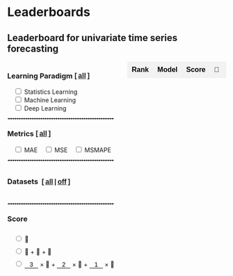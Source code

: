 # Leaderboards

<script src="https://cdnjs.cloudflare.com/ajax/libs/PapaParse/5.3.0/papaparse.min.js"></script>

## Leaderboard for univariate time series forecasting

<script>
var uni_methods=[]
var uni_desc =[]
var freqs= [ "Daily", "Hourly", "Monthly", "Other", "Quarterly", "Weekly", "Yearly" ]
var characters=['Trend','Seasonality','Stationarity','Transition','Shifting']
var metrics=['MAE','MSE','MSMAPE']
var paradigm=['SL','ML','DL']
var all_data={}
var all_csv={}
var all_paradigm={'SL':[],'ML':[],'DL':[]}


function updateParentCheckbox(category) {
    const checkboxes = document.querySelectorAll(`.checkbox-${category}`);
    const allChecked = Array.from(checkboxes).every(checkbox => checkbox.checked);
    document.getElementById(`select-all-${category}`).checked = allChecked;
}

// function handleChildCheckboxChange(event) {
//     const checkbox = event.target;
//     const category = checkbox.className.split('-')[1];
//     updateParentCheckbox(category);
//     draw_tabel_uni();
// }

function displayResults_uni(data_,is_rank) {
    sum=0
    data_.forEach(( data, index)=>{
        rank = data[1]
       sum+= rank['rank1']
    })
    // console.log(sum)
    const tableBody = document.getElementById('univariateTable').getElementsByTagName('tbody')[0];
    tableBody.innerHTML = ''; // Clear existing table body
    // console.log(uni_desc)
    data_.forEach(( data, index) => {
        
        model = data[0]
        rank = data[1]

        if (!is_rank)
        {
            index=''
        }
        const row = document.createElement('tr');
        // console.log(model)
    
        row.innerHTML = `
            <td>${index+1}</td>
            <td>${model}</td>
            <td>${rank['score']}</td>
            <td>${rank['rank1']}</td>
            <td>${rank['rank2']}</td>
            <td>${rank['rank3']}</td>
            <td>
                <a href="${uni_desc[model]['paper_url']}"  target="_blank">paper</a>
            </td>`
            
        if (uni_desc[model]['publication']!=null)
        {
            row.innerHTML = row.innerHTML+`<td>
             ${uni_desc[model]['publication']} [<a href="${uni_desc[model]['bib']}" target="_blank">bib</a>]
            </td>
            `
        }else
        {
            row.innerHTML = row.innerHTML+`<td class='empty-cell'>——
            </td>`
        }
        if (uni_desc[model]['year']!=null)
        {
            row.innerHTML = row.innerHTML+`
            <td>
                ${uni_desc[model]['year']}
            </td>`
        }else
        {
            row.innerHTML = row.innerHTML+`
            <td class='empty-cell'>——
            </td>`
        }
    
        tableBody.appendChild(row);
    });
}

function pharse_desc(results)
{
    
    const data  = results.data.map(row => {
                        // 丢掉前两列
                        const { [Object.keys(row)[0]]: _, ...rest } = row;
                        return rest;
                    });
    
    const firstFourRows = data.slice(0, 5);
       
    uni_methods = Object.keys(firstFourRows[0]);
     
    uni_methods.forEach(key => {
                       all_paradigm[firstFourRows[4][key]].push(key)
                       uni_desc[key]= {
                            // 'contact_text':firstFourRows[0][key],
                            // 'contact_url':firstFourRows[1][key],
                            'paper_url':firstFourRows[0][key],
                            // 'code_url':firstFourRows[3][key],
                            'publication':firstFourRows[1][key],
                            'bib':firstFourRows[2][key],
                            'year':firstFourRows[3][key],
                        }
                    });

}

function haveIntersection(list1, list2) {
    const set1 = new Set(list1);
    for (let item of list2) {
        if (set1.has(item)) {
            return true;
        }
    }
    return false;
}

function toggleSelectAll_uni(selectAllCheckbox)
{
    const container = document.getElementById('check');
    const checkboxes = container.querySelectorAll('input[type="checkbox"]');
    checkboxes.forEach(checkbox => {
        checkbox.checked = selectAllCheckbox;
    });
    draw_tabel_uni(); // 调用submitSelection来处理选中的数据
}

function draw_tabel_uni(){
    var select_freqs = [];
    var select_characters = [];
    var select_metric = [];
    var select_paradigm = []
    var select_score = []
    const checkboxes = document.querySelectorAll('#main-container-uni input[type="checkbox"]');
    checkboxes.forEach(checkbox => {
        
        if (checkbox.checked) {
    
            if(checkbox.value.split('/')[0]=="Frequency")
            {
                if (typeof checkbox.value.split('/')[1] != 'undefined')
                {
                    select_freqs.push(checkbox.value.split('/')[1])
                }
            }
            else if(checkbox.value.split('/')[0]=="Characteristics")
            {
                if (typeof checkbox.value.split('/')[1] != 'undefined')
                {
                    select_characters.push(checkbox.value.split('/')[1])
                }
            }
            else if(checkbox.value.split('/')[0]=="Metrics")
            {
                if (typeof checkbox.value.split('/')[1] != 'undefined')
                {
                     select_metric.push(checkbox.value.split('/')[1].toLowerCase() )
                    //  console.log(select_metric)
                }
               
            }
            else if(checkbox.value.split('/')[0]=="Learning_Paradigm")
            {
                if (typeof checkbox.value.split('/')[1] != 'undefined')
                {
                     select_paradigm.push(checkbox.value.split('/')[1].toLowerCase() )
                    //  console.log(select_metric)
                }
               
            }
            
        }
    select_score = []
    const checkboxes1 = document.querySelectorAll('#main-container-uni input[type="radio"]');
    checkboxes1.forEach(checkbox => { if(checkbox.value.split('/')[0]=="Score")
        {
            if (typeof checkbox.value.split('/')[1] != 'undefined' && checkbox.checked)
            {
                    select_score.push(checkbox.value.split('/')[1].toLowerCase() )
            }
        }})
    });
    // console.log(select_freqs)
    // console.log(select_characters)
    // const checkboxes = document.querySelectorAll('#main-container-uni input[type="checkbox"]');
    let tabel_data={}
    
    uni_methods.forEach(uni_method=>
    {
        tabel_data[uni_method] = {'rank1':0,'rank2':0,'rank3':0}
    })
    // console.log(tabel_data)
    let nums=0
    // select_characters.delete('undefined')
    select_characters = select_characters.filter(item => typeof item !== 'undefined');
    // console.log(select_freqs.length,select_characters)
    if(select_freqs.length!=0 && select_characters.length==0)
    {
        select_characters = characters
    }else if(select_freqs.length==0 && select_characters.length!=0)
    {
        select_freqs = freqs
    }
    select_data=[]
    
    // console.log(Object.keys(all_data['mae'][0]))
    select_metric.forEach(metirc=>{
        select_data = [...select_data, ...all_data[metirc]]
    })
    select_method=[]
    
    select_paradigm.forEach(paradigm=>{
        select_method=[...select_method, ...all_paradigm[paradigm.toUpperCase()]]
    })
    // console.log(select_data)
    
    // console.log('select_data',select_data.length)
    select_data.forEach(data=>{


     
        if (select_freqs.includes(data['freq']) && haveIntersection(data['Characteristics'],select_characters))
        {
            nums++;
                // 过滤掉值不是 float 类型的键值对
            const filteredData = Object.entries(data).filter(([key, value]) => typeof value === 'number' && !isNaN(value) && select_method.includes(key));
            // console.log(filteredData)
            if (filteredData.length>0)
            {
            // 按值排序
            const sortedData = filteredData.sort((a, b) => a[1] - b[1]);
    
            // 找到值最小的前三个键
            const topThreeKeys = sortedData.slice(0, 3).map(([key, value]) => key);
    
            for (let i = 0; i < 3; i++) {
            if (topThreeKeys[i]) {
                tabel_data[topThreeKeys[i]]['rank' + (i + 1).toString()]++;
            }
            }           
    
            // tabel_data[topThreeKeys[1]]['rank2']++
            
            // tabel_data[topThreeKeys[2]]['rank3']++
            }
            
        }
        else
        {
            // console.log(data['freq'])
            // console.log(data['Characteristics'])
        }
    })
    
    var socre31 =  document.getElementById('score/3/1');
    var socre32 =  document.getElementById('score/3/2');
    var socre33 =  document.getElementById('score/3/3');
    var v1=0,v2=0,v3=0
    if (socre31.value)
    {
        v1 =  parseFloat(socre31.value)
    }
    if (socre32.value)
    {
        v2 = parseFloat(socre32.value)
    }
    if (socre33.value)
    {
        v3 =  parseFloat(socre33.value)
    }
    
    Object.keys(tabel_data).forEach(key => {
        if (select_score[0] == '1' )
            {
                 tabel_data[key]['score'] = tabel_data[key]['rank1'];
            }
            else if (select_score[0] == '2' )
            {
                tabel_data[key]['score'] = tabel_data[key]['rank1'] + tabel_data[key]['rank2'] + tabel_data[key]['rank3'];
            }
            else if (select_score[0] == '3' )
            {
                tabel_data[key]['score'] = parseFloat(( v1* tabel_data[key]['rank1'] + v2 * tabel_data[key]['rank2'] + v3 * tabel_data[key]['rank3']).toFixed(2))
            }
       
        if (tabel_data[key]['score'] === 0) {
            // delete tabel_data[key];
        }
        });
    const entries = Object.entries(tabel_data);
    entries.sort((a, b) => {
        // 优先比较 score，降序排列
        if (b[1].score !== a[1].score) {
            return b[1].score - a[1].score;
        }

        // 如果 score 相同，比较 rank1，降序排列
        if (b[1].rank1 !== a[1].rank1) {
            return b[1].rank1 - a[1].rank1;
        }

        // 如果 rank1 也相同，比较 rank2，降序排列
        if (b[1].rank2 !== a[1].rank2) {
            return b[1].rank2 - a[1].rank2;
        }

        // 如果 rank2 也相同，比较 rank3，降序排列
        return b[1].rank3 - a[1].rank3;
        });
    // 将排序后的数组转换回对象
    // console.log('nums',nums)
    displayResults_uni(entries,nums>0)

}

function toggleCategory_uni(category,isChecked){
    // console.log('select-all-'+category)
    const checkbox = document.getElementById('select-all-'+category)
    checkbox.checked = isChecked;
    const checkboxes = document.querySelectorAll(`.checkbox-${category}`);
    checkboxes.forEach(checkbox => {
        checkbox.checked = isChecked;
    });
    updateAllCheckbox()
    
    draw_tabel_uni();
}

function populateCheckboxes_uni() {
    const container = document.getElementById('dataset-container-uni');
    const container_up = document.getElementById('dataset-container-uni-up');

    const groupedDatasets = {
        //'Learning_Paradigm': paradigm,
        // 'Metrics': metrics,
        'Frequency': ["Hourly", "Daily", "Weekly", "Monthly", "Quarterly", "Yearly", "Other"],
        'Characteristics': ["Trend", "Transition", "Shifting", "Seasonality", "Stationarity", "Irregular"]
    };
    
    const sortedCategories = Object.keys(groupedDatasets).sort((a, b) => groupedDatasets[b].length - groupedDatasets[a].length);
    
    sortedCategories.forEach(category => {
        const categoryDiv = document.createElement('div');
        categoryDiv.className = 'category';
        const categoryLabel = document.createElement('h3');
        const categoryCheckbox = document.createElement('input');
        categoryCheckbox.type = 'checkbox';
        categoryCheckbox.id = `select-all-${category}`;
        categoryCheckbox.addEventListener('change', () => toggleCategory_uni(category, categoryCheckbox.checked));
    
        categoryLabel.appendChild(categoryCheckbox);
        categoryLabel.appendChild(document.createTextNode(` ${category.replace('_', ' ')}`));
        categoryDiv.appendChild(categoryLabel);
        const containerDiv = document.createElement('div')
        groupedDatasets[category].forEach(name => {
            name = name.replace('_', '-');
            const div = document.createElement('div');
            div.className = 'checkbox-item';
    
            const checkbox = document.createElement('input');
            checkbox.type = 'checkbox';
            checkbox.id = `${category}/${name}`;
            checkbox.value = `${category}/${name}`;
            checkbox.className = `checkbox-${category}`;
            checkbox.addEventListener('change', handleChildCheckboxChange);  // 修改这里
    
            const label = document.createElement('label');
            label.htmlFor = `${category}/${name}`;
            label.textContent = name;
    
            div.appendChild(checkbox);
            div.appendChild(label);
            containerDiv.appendChild(div);
        });
        if (category == 'Metrics' || category == 'Learning_Paradigm') {
            // const di = document.createElement('hr');
            // containerDiv.className = 'checkbox-wrapper1';
            // di.className = 'divider ';
            // categoryDiv.appendChild(containerDiv);
            // container_up.appendChild(categoryDiv);
            // container_up.appendChild(di);
        } else {
            categoryDiv.appendChild(containerDiv);
            container.appendChild(categoryDiv);
        }
    });
    
    const selectAllCheckbox = document.getElementById('select-all-u');
    if (selectAllCheckbox) {
        selectAllCheckbox.checked = true;
        toggleSelectAll_uni(selectAllCheckbox.checked);
    }
    toggleCategory_uni('Metrics', true);
    toggleCategory_uni('Learning_Paradigm', true);
}
function updateAllCheckbox() {
    const container = document.getElementById('check');
    const checkboxes = container.querySelectorAll('input[type="checkbox"]');
    const allChecked = Array.from(checkboxes).every(checkbox => checkbox.checked);
    document.getElementById('select-all-u').checked = allChecked;
}
function handleChildCheckboxChange(event) {
    const checkbox = event.target;
    const category = checkbox.className.split('-')[1];
    if (category != 'Score')
    {
        updateParentCheckbox(category);
        updateAllCheckbox();
    }
    else
    {
        checkbox.checked = true
        var id = checkbox.value
        for (let i1 = 1; i1 < 4; i1++) {
            const scoreBox = document.getElementById(`Score/${i1}`);
            if (scoreBox.value!=id) {
                scoreBox.checked = false;
            }
        }
    }
    draw_tabel_uni();
}

function phrase_data1(results,name)
{
    const data  = results.data.map(row => {
                    // 丢掉前两列
                    const { [Object.keys(row)[0]]: _, ...rest } = row;
                    return rest;
                });
    const desc_methods = Object.keys(uni_desc);
    // Object.keys(data[0]).forEach(key=>{
    //     if (key!= 'freq' && key!= '')
    //     {
    //         if (!desc_methods.includes(key))
    //         {
    //             characters.push(key)
    //         }
    //         else
    //         {
    //             uni_methods.push(key)
    //         }
            
    //     }
    // })
    
    // let freqs_=new Set();
    all_data[name]=[]
    data.forEach( row=>{
    
        // console.log(row)
        if (typeof  row['freq']!='undefined')
        {
            // freqs_.add(row['freq'])
            tmp={freq:row['freq']}
            uni_methods.forEach(method=>{tmp[method]=row[method]})
            tmp['Characteristics']=[]
            is_Irregular = true
            characters.forEach(character=>{
                // console.log(row[character])
                if(row[character]=='True')
                {
                    tmp['Characteristics'].push(character)
                    is_Irregular = false
                }
            })
    
            if(is_Irregular)
            {
                tmp['Characteristics'].push('Irregular')
            }
    
            all_data[name].push(tmp)
        }    
    } )
}


const urls = [
     'result/mae.csv',
     'result/mse.csv',
     'result/msmape.csv'
];

// const urls = [
//      'result/mae.csv',
//      'result/mape.csv',
//      'result/mase.csv',
//      'result/mse.csv',
//      'result/msmape.csv',
//      'result/rmse.csv',
//      'result/smape.csv',
//      'result/wape.csv',
// ];
// Promise.all(urls.map(url =>{
//     fetch(url)
//     .then(response => response.text())
//     .then(text => Papa.parse(text, {
//         header: true,
//         dynamicTyping: true,
//         complete:function(results){
//             all_csv[url.split('/')[1].split('.')[0]] = results
//             console.log(all_csv)

//         } 
//     }));
// }))



fetch('univariate_desc.csv')
.then(response => response.text())
.then(text => Papa.parse(text, {
    header: true,
    dynamicTyping: true,
    complete:function(results){
        // init()
        uni_desc=[]
        pharse_desc(results)
        document.getElementById(`Score/1`).checked = true
        document.getElementById(`Score/2`).checked = false
        document.getElementById(`Score/3`).checked = false
        // console.log(uni_desc)
        fench_data()
        
    } 
}));
const urls11 = [
     '../univariate_time_series/result/mase.csv',
     '../univariate_time_series/result/msmape.csv'
];

fetch('../univariate_time_series/univariate_desc.csv')
.then(response => response.text())
.then(text => Papa.parse(text, {
    header: true,
    dynamicTyping: true,
    complete:function(results){
        pharse_desc11(results)
        fench_data11()
    } 
}));

function validateInput(input) {
    let value = input.value;    

    // 保存光标位置
    const cursorPos = input.selectionStart;
    
    // 处理整数和小数部分
    let [integerPart, decimalPart] = value.split('.');
    
    // console.log(integerPart,decimalPart)
    // 处理整数部分：去除前导零并限制最大两位数
    
    // 去除前导零
    if (integerPart.length > 1) {
        integerPart = integerPart.replace(/^0+/, ''); 
    }
    
    // 处理小数部分：限制最多两位
    if (decimalPart) {
        decimalPart = decimalPart.slice(0, 2);
    }
    
    // 合并整数部分和小数部分
    let newValue = integerPart;
    if (decimalPart) {
        newValue += '.' + decimalPart;
    }
    
    // 如果小数点后有数字，但是小数点前的数字部分为空，应至少显示 `0`
    if (newValue === '' || newValue === '.') {
        newValue = '0';
    }
    
    // 验证并更新输入值
    if (newValue !== value) {
        input.value = newValue;
    }
    
    // 更新最后一个有效值
    lastValidValue = input.value;
    
    // 恢复光标的位置
    // input.setSelectionRange(cursorPos, cursorPos);
    draw_tabel_uni()
}
function removeZeroWidthSpaces(str) {
    return str.replace(/[\u200B]/g, '');
}

function fench_data()
{
    Promise.all(urls.map(url => fetch(url).then(response => {
    if (!response.ok) {
        throw new Error(`HTTP error! status: ${response.status}`);
    }
    return response.text().then(text => ({ text, url }));
})))
.then(results => {
    results.forEach((result, index) => {
        const name = result.url.split('/').pop().split('.')[0];
        const df = removeZeroWidthSpaces(result.text);
        Papa.parse(df, {
            header: true,
            dynamicTyping: true,
            complete: function(parseResults) {
                phrase_data1(parseResults,name)
                // console.log(all_data)
                if(index+1 == results.length)
                {
                    populateCheckboxes_uni()
                    // draw_tabel_uni()
                }
            }
        });
    });
})

.catch(error => {
    console.error('Error fetching one of the files:', error);
});

}


var uni_desc_year ={}
var mase = null
var msmape = null
var rank = null
var rank_mase = null
var mase_f = null
var msmape_f = null
var rank_f = null
var rank_mase_f = null

function format(num)
{
    if (num > 1000){
        return num.toExponential(1);
    }else
    {
        return num.toFixed(3)
    }

}
function displayResults_uni11() {

    // 将对象转换为数组
    uni_desc_year['Dataset-Quantity-metrics'] = 99999
    const entries = Object.entries(uni_desc_year);
    
    // 对数组进行排序（从大到小）
    entries.sort((a, b) => b[1] - a[1]);
    // console.log(entries)
    table = 'table-container-uni1'
    const tableHeadr = document.getElementById(table).getElementsByTagName('thead')[0];
    const tableBody = document.getElementById(table).getElementsByTagName('tbody')[0];

    const rowHeadr = document.createElement('tr');
    models=[]
    entries.forEach((res) =>{
        key = res[0]

        if (key!='Dataset-Quantity-metrics')
        {
            models.push(key)
            const th = document.createElement('th');
            if (key == 'Linear Regression')
            {
                th.innerHTML='LR'
            }else if (key==='Non-stationary Transformers')
            {
                th.innerHTML='Stationary'
            }else if (key==='Random Forest')
            {
                th.innerHTML='RF'
            }else if (key==='Kalman Filter')
            {
                th.innerHTML='KF'
            }else if (key==='Naive Drift')
            {
                th.innerHTML='ND'
            }else if (key==='Naive Mean')
            {
                th.innerHTML='NM'
            }else if (key==='Naive Moving Average')
            {
                th.innerHTML='NMA'
            }else if (key==='Naive Seasonal')
            {
                th.innerHTML='NS'
            }else
            {
                th.innerHTML = key
            }
            
            th.colSpan  = 1
            rowHeadr.appendChild(th)
        }else
        {
          const th = document.createElement('th');
            th.innerHTML = 'Datasets'
            th.colSpan  = 2
            th.style='left:0px;'
            th.className='sticky-col'
            rowHeadr.appendChild(th)
            const th2 = document.createElement('th');
            th2.innerHTML = 'Metric'
            th2.style='left:86.71px;'
            th2.className='sticky-col metric-col'
            th2.colSpan  = 1
            rowHeadr.appendChild(th2)
        }
        })
    rowHeadr.className='sticky-th'
    tableHeadr.appendChild(rowHeadr)
    count=0.5

    //遍历所有的方法
    Object.keys(mase).forEach(keys=>
    {
        // console.log(mase[keys])
        count = count+0.5
        const row_mase = document.createElement('tr');
        if (keys.includes('yes'))
        {
            td1 = document.createElement('td')
            td1.innerHTML='<p>'+keys.split('_')[0]+'</p>'
            // console.log(count)
            if (count%2==0)
            {
            td1.style=' writing-mode: vertical-rl;transform: rotate(180deg) ;background-color: #f2f2f2;width:20px;max-width: 25px;min-width: 25px;'
            }else
            {
            td1.style=' writing-mode: vertical-rl; transform: rotate(180deg);background-color: #ffffff;width:20px;max-width: 25px;min-width: 25px;'
            }
            td1.rowSpan  = 8
            td1.className='sticky-col'
            row_mase.appendChild(td1)
        }
        
        td1 = document.createElement('td')
        if (keys.split('_')[1]=='yes')
        {
            td1.innerHTML='√'
            td1.style="left:41px;background-color: #f2f2f2;padding:0;border:0px solid darkgray;max-width: 20px;min-width: 20px;"
        }else
        {
            td1.innerHTML='×'
            td1.style="left:41px;background-color: #fff;padding:0;border:0px solid darkgray;max-width: 20px;min-width: 20px;"
        }
        td1.rowSpan  = 4
        td1.className='sticky-col'
        

        row_mase.appendChild(td1)
        const row_rank_mase = document.createElement('tr');
        const row_msmape = document.createElement('tr');
        const row_rank = document.createElement('tr');
       
        const td_mase = document.createElement('td');
        td_mase.innerHTML = 'mase'
        td_mase.className='sticky-col metric-col'
        
        const td_msmape = document.createElement('td');
        td_msmape.innerHTML = 'msmape'
        td_msmape.className='sticky-col metric-col'
       
        const td_rank_mase = document.createElement('td');
        td_rank_mase.innerHTML = 'mase_rank'
        td_rank_mase.className='sticky-col metric-col'

        const td_rank = document.createElement('td');
        td_rank.innerHTML = 'msmape_rank'
        td_rank.className='sticky-col metric-col'

            td_mase.style='left:86.7px;background-color: #fff;'
            td_msmape.style='left:86.7px;background-color: #f2f2f2;'
            td_rank_mase.style='left:86.7px;background-color: #fff;'
            td_rank.style='left:86.7px;background-color:  #f2f2f2;'

         if (keys.includes('no'))
        {
            if (!keys.includes('Shifting'))
            {
                row_rank.style='border-bottom-width: 2px;  border-bottom-style: solid;  border-bottom-color: darkgray;'
            }else
            {
                row_rank.style='border-bottom-width: 2px;  border-bottom-style: solid;  border-bottom-color: darkgray;'
            }
            row_mase.style='border-top: 1px solid darkgray;'
        }

        if(keys.includes('yes')&&keys.includes('Seasonality'))
        {
            row_mase.style='border-top: 2px solid darkgray;'
        }
        row_mase.appendChild(td_mase)
        row_msmape.appendChild(td_msmape)
        row_rank_mase.appendChild(td_rank_mase)
        row_rank.appendChild(td_rank)

        mase_ = findBottomThreeKeys(mase[keys])
        msmape_ = findBottomThreeKeys(msmape[keys])
     
        rank_ = findTopThreeKeys(rank[keys])
        rank_mase_ = findTopThreeKeys(rank_mase[keys])
        // console.log(rank_)
        models.forEach(method=>
        {
            // console.log(method)
            const td_mase = document.createElement('td');
            
            if(method==mase_['minKey'])
            {
                td_mase.innerHTML = '<b>'+format(mase[keys][method])+'</b>'
            }else if(method==mase_['thirdMinKey'])
            {
                td_mase.innerHTML = '<u>'+format(mase[keys][method])+'</u>'
            }else if(method==mase_['secondMinKey'])
            {
                td_mase.innerHTML = '<p class="double-underline">'+format(mase[keys][method])+'</p>'
            }
            else
            {
                if (typeof mase[keys][method] == 'undefined')
                {
                    td_mase.innerHTML = 'NaN'
                }else
                {
                    td_mase.innerHTML = format(mase[keys][method])
                }
            }
            const td_msmape = document.createElement('td');
            if(method==msmape_['minKey'])
            {
                td_msmape.innerHTML = '<b>'+format(msmape[keys][method])+'</b>'
            }else if(method==msmape_['thirdMinKey'])
            {
                td_msmape.innerHTML = '<u>'+format(msmape[keys][method])+'</u>'
            }else if(method==msmape_['secondMinKey'])
            {
                td_msmape.innerHTML = '<p class="double-underline">'+format(msmape[keys][method])+'</p>'
            }
            else
            {
                if (typeof msmape[keys][method] == 'undefined')
                {
                    td_msmape.innerHTML = 'NaN'
                }else
                {
                    td_msmape.innerHTML = format(msmape[keys][method])
                }
                
            }

            const td_rank = document.createElement('td');
            const td_rank_mase = document.createElement('td');
            if(method==rank_['maxKey'])
            {
                td_rank.innerHTML = '<b>'+rank[keys][method]+'</b>'
            }else if(method==rank_['thirdMaxKey'])
            {
                td_rank.innerHTML = '<u>'+rank[keys][method]+'</u>'
            }else if(method==rank_['secondMaxKey'])
            {
                td_rank.innerHTML = '<p class="double-underline">'+rank[keys][method]+'</p>'
            }
            else
            {
               
                if (typeof rank[keys][method] == 'undefined')
                {
                    td_rank.innerHTML = 'NaN'
                }else
                {
                    td_rank.innerHTML = rank[keys][method]
                }
                
            }

            if(method==rank_mase_['maxKey'])
            {
                td_rank_mase.innerHTML = '<b>'+rank_mase[keys][method]+'</b>'
            }else if(method==rank_mase_['thirdMaxKey'])
            {
                td_rank_mase.innerHTML = '<u>'+rank_mase[keys][method]+'</u>'
            }else if(method==rank_mase_['secondMaxKey'])
            {
                td_rank_mase.innerHTML = '<p class="double-underline">'+rank_mase[keys][method]+'</p>'
            }
            else
            {
                if (typeof rank_mase[keys][method] == 'undefined')
                {
                    td_rank_mase.innerHTML = 'NaN'
                }else
                {
                    td_rank_mase.innerHTML = rank_mase[keys][method]
                }
                
            }
            row_mase.appendChild(td_mase)
            row_msmape.appendChild(td_msmape)
            row_rank.appendChild(td_rank)
            row_rank_mase.appendChild(td_rank_mase)
        })
        tableBody.appendChild(row_mase)
        tableBody.appendChild(row_msmape)
        tableBody.appendChild(row_rank_mase)
        tableBody.appendChild(row_rank)

    })
}
function displayResults_uni12() {

    // 将对象转换为数组
    uni_desc_year['Dataset-Quantity-metrics'] = 99999
    const entries = Object.entries(uni_desc_year);
    
    // 对数组进行排序（从大到小）
    entries.sort((a, b) => b[1] - a[1]);
    // console.log(entries)
    table = 'table-container-uni2'
    const tableHeadr = document.getElementById(table).getElementsByTagName('thead')[0];
    const tableBody = document.getElementById(table).getElementsByTagName('tbody')[0];

    const rowHeadr = document.createElement('tr');
    models=[]
    entries.forEach((res) =>{
        key = res[0]

        if (key!='Dataset-Quantity-metrics')
        {
            models.push(key)
            const th = document.createElement('th');
            if (key == 'Linear Regression')
            {
                th.innerHTML='LR'
            }else if (key==='Non-stationary Transformers')
            {
                th.innerHTML='Stationary'
            }else if (key==='Random Forest')
            {
                th.innerHTML='RF'
            }else if (key==='Kalman Filter')
            {
                th.innerHTML='KF'
            }else if (key==='Naive Drift')
            {
                th.innerHTML='ND'
            }else if (key==='Naive Mean')
            {
                th.innerHTML='NM'
            }else if (key==='Naive Moving Average')
            {
                th.innerHTML='NMA'
            }else if (key==='Naive Seasonal')
            {
                th.innerHTML='NS'
            }else
            {
                th.innerHTML = key
            }
            
            th.colSpan  = 1
            rowHeadr.appendChild(th)
        }else
        {
          const th = document.createElement('th');
            th.innerHTML = 'Datasets'
            th.colSpan  = 1
            th.style='left:0px;'
            th.className='sticky-col'
            rowHeadr.appendChild(th)
            const th2 = document.createElement('th');
            th2.innerHTML = 'Metric'
            th2.style='left:86.71px;'
            th2.className='sticky-col metric-col'
            th2.colSpan  = 1
            rowHeadr.appendChild(th2)
        }
        })
    rowHeadr.className='sticky-th'
    tableHeadr.appendChild(rowHeadr)
    count=0

    //遍历所有的方法
    Object.keys(mase_f).forEach(keys=>
    {

        count = count+1
        const row_mase_f = document.createElement('tr');
        td1 = document.createElement('td')
        td1.innerHTML="<div style='width:100%;height:100%;display:flex;align-items: center;justify-content: center;'>"+keys.split('_')[0]+"</div>"
        if (count%2==0)
        {
            td1.style=' writing-mode: vertical-rl;transform: rotate(180deg) ;background-color: #f2f2f2;width:20px;max-width: 25px;min-width: 25px;'
        }else
        {
            td1.style=' writing-mode: vertical-rl; transform: rotate(180deg);background-color: #ffffff;width:20px;max-width: 25px;min-width: 25px;'
        }
        td1.rowSpan  = 4
        td1.className='sticky-col'
        row_mase_f.appendChild(td1)
        
        
        const row_rank_mase_f = document.createElement('tr');
        const row_msmape_f = document.createElement('tr');
        const row_rank = document.createElement('tr');

        row_rank.style='border-bottom-width: 2px;  border-bottom-style: solid;  border-bottom-color: darkgray;'
        row_mase_f.style='border-top-width: 2px;  border-top-style: solid;  border-top-color: darkgray;'

        const td_mase_f = document.createElement('td');
        td_mase_f.innerHTML = 'mase'
        td_mase_f.className='sticky-col metric-col'
        
        const td_msmape_f = document.createElement('td');
        td_msmape_f.innerHTML = 'msmape'
        td_msmape_f.className='sticky-col metric-col'
       
        const td_rank_mase_f = document.createElement('td');
        td_rank_mase_f.innerHTML = 'mase_rank'
        td_rank_mase_f.className='sticky-col metric-col'

        const td_rank = document.createElement('td');
        td_rank.innerHTML = 'msmape_rank'
        td_rank.className='sticky-col metric-col'

        if (count%1==1)
        {
            td_mase_f.style='left:86.71px;background-color: #fff;'
            td_rank_mase_f.style='left:86.71px;background-color: #f2f2f2;'
            td_msmape_f.style='left:86.71px;background-color: #fff;'
            td_rank.style='left:86.71px;background-color:  #f2f2f2;'
        }
        else
        {
            td_mase_f.style='left:86.71px;background-color: #fff;'
           
            td_msmape_f.style='left:86.71px;background-color: #f2f2f2;'
             td_rank_mase_f.style='left:86.71px;background-color: #fff;;'
            td_rank.style='left:86.71px;background-color:  #f2f2f2;'
        }
        row_mase_f.appendChild(td_mase_f)
        row_msmape_f.appendChild(td_msmape_f)
        row_rank_mase_f.appendChild(td_rank_mase_f)
        row_rank.appendChild(td_rank)

        mase_f_ = findBottomThreeKeys(mase_f[keys])
        msmape_f_ = findBottomThreeKeys(msmape_f[keys])
        rank_ = findTopThreeKeys(rank_f[keys])
        rank_mase_f_ = findTopThreeKeys(rank_mase_f[keys])
        // console.log(rank_)
        models.forEach(method=>
        {
            // console.log(method)
            const td_mase_f = document.createElement('td');
            
            if(method==mase_f_['minKey'])
            {
                td_mase_f.innerHTML = '<b>'+format(mase_f[keys][method])+'</b>'
            }else if(method==mase_f_['thirdMinKey'])
            {
                td_mase_f.innerHTML = '<u>'+format(mase_f[keys][method])+'</u>'
            }else if(method==mase_f_['secondMinKey'])
            {
                td_mase_f.innerHTML = '<p class="double-underline">'+format(mase_f[keys][method])+'</p>'
            }
            else
            {
                if (typeof mase_f[keys][method] == 'undefined')
                {
                    td_mase_f.innerHTML = 'NaN'
                }else
                {
                    td_mase_f.innerHTML = format(mase_f[keys][method])
                }
            }
            const td_msmape_f = document.createElement('td');
            if(method==msmape_f_['minKey'])
            {
                td_msmape_f.innerHTML = '<b>'+format(msmape_f[keys][method])+'</b>'
            }else if(method==msmape_f_['thirdMinKey'])
            {
                td_msmape_f.innerHTML = '<u>'+format(msmape_f[keys][method])+'</u>'
            }else if(method==msmape_f_['secondMinKey'])
            {
                td_msmape_f.innerHTML = '<p class="double-underline">'+format(msmape_f[keys][method])+'</p>'
            }
            else
            {
                if (typeof msmape_f[keys][method] == 'undefined')
                {
                    td_msmape_f.innerHTML = 'NaN'
                }else
                {
                    td_msmape_f.innerHTML = format(msmape_f[keys][method])
                }
                
            }

            const td_rank = document.createElement('td');
            const td_rank_mase_f = document.createElement('td');
            if(method==rank_['maxKey'])
            {
                td_rank.innerHTML = '<b>'+rank_f[keys][method]+'</b>'
            }else if(method==rank_['thirdMaxKey'])
            {
                td_rank.innerHTML = '<u>'+rank_f[keys][method]+'</u>'
            }else if(method==rank_['secondMaxKey'])
            {
                td_rank.innerHTML = '<p class="double-underline">'+rank_f[keys][method]+'</p>'
            }
            else
            {
                
                if (typeof rank_f[keys][method] == 'undefined')
                {
                    td_rank.innerHTML = 'NaN'
                }else
                {
                    td_rank.innerHTML = rank_f[keys][method]
                }
                
            }

            if(method==rank_mase_f_['maxKey'])
            {
                td_rank_mase_f.innerHTML = '<b>'+rank_mase_f[keys][method]+'</b>'
            }else if(method==rank_mase_f_['thirdMaxKey'])
            {
                td_rank_mase_f.innerHTML = '<u>'+rank_mase_f[keys][method]+'</u>'
            }else if(method==rank_mase_f_['secondMaxKey'])
            {
                td_rank_mase_f.innerHTML = '<p class="double-underline">'+rank_mase_f[keys][method]+'</p>'
            }
            else
            {
                if (typeof rank_mase_f[keys][method] == 'undefined')
                {
                    td_rank_mase_f.innerHTML = 'NaN'
                }else
                {
                    td_rank_mase_f.innerHTML = rank_mase_f[keys][method]
                }
                
            }
            row_mase_f.appendChild(td_mase_f)
            row_msmape_f.appendChild(td_msmape_f)
            row_rank.appendChild(td_rank)
            row_rank_mase_f.appendChild(td_rank_mase_f)
        })
        tableBody.appendChild(row_mase_f)
        tableBody.appendChild(row_msmape_f)
        tableBody.appendChild(row_rank_mase_f)
        tableBody.appendChild(row_rank)

    })
}
function findBottomThreeKeys(obj) {
    let minKey = null;
    let secondMinKey = null;
    let thirdMinKey = null;
    let minValue = Infinity;
    let secondMinValue = Infinity;
    let thirdMinValue = Infinity;

    for (const [key, value] of Object.entries(obj)) {
        if (typeof value === 'number') {
            if (value < minValue) {
                // 更新第三小值和键
                thirdMinValue = secondMinValue;
                thirdMinKey = secondMinKey;
                // 更新第二小值和键
                secondMinValue = minValue;
                secondMinKey = minKey;
                // 更新最小值和键
                minValue = value;
                minKey = key;
            } else if (value < secondMinValue) {
                // 更新第三小值和键
                thirdMinValue = secondMinValue;
                thirdMinKey = secondMinKey;
                // 更新第二小值和键
                secondMinValue = value;
                secondMinKey = key;
            } else if (value < thirdMinValue) {
                // 更新第三小值和键
                thirdMinValue = value;
                thirdMinKey = key;
            }
        }
    }

    return {
        minKey,
        secondMinKey,
        thirdMinKey,
    };
}

function findTopThreeKeys(obj) {
    let maxKey = null;
    let secondMaxKey = null;
    let thirdMaxKey = null;
    let maxValue = -Infinity;
    let secondMaxValue = -Infinity;
    let thirdMaxValue = -Infinity;

    for (const [key, value] of Object.entries(obj)) {
        if (typeof value === 'number') {

            if (value > maxValue) {
                // 更新第三大值和键
                thirdMaxValue = secondMaxValue;
                thirdMaxKey = secondMaxKey;
                // 更新第二大值和键
                secondMaxValue = maxValue;
                secondMaxKey = maxKey;
                // 更新最大值和键
                maxValue = value;
                maxKey = key;
            } else if (value > secondMaxValue) {
                // 更新第三大值和键
                thirdMaxValue = secondMaxValue;
                thirdMaxKey = secondMaxKey;
                // 更新第二大值和键
                secondMaxValue = value;
                secondMaxKey = key;
            } else if (value > thirdMaxValue) {
                // 更新第三大值和键
                thirdMaxValue = value;
                thirdMaxKey = key;
            }
        }
    }
    return {
        maxKey,
        secondMaxKey,
        thirdMaxKey,
    };
}
function pharse_desc11(results)
{
    // console.log(results)
    const data  = results.data.map(row => {
                        // 丢掉前两列
                        const { [Object.keys(row)[0]]: _, ...rest } = row;
                        return rest;
                    });
    
    const firstFourRows = data.slice(0, 5);
       
    uni_methods = Object.keys(firstFourRows[0]);
     
    uni_methods.forEach(key => {
                       uni_desc_year[key]= firstFourRows[3][key]
                    });
    // console.log(uni_desc_year)
    }




function phrase_data111(results,name)
{
    const data  = results.data.map(row => {
                    // 丢掉前两列
                    const { [Object.keys(row)[0]]: _, ...rest } = row;
                    return rest;
                });
    const desc_methods = Object.keys(uni_desc_year);
    let freqs_=new Set();
    catary_data = {
    'Seasonality_yes':[], 'Seasonality_no':[],
    'Trend_yes':[],'Trend_no':[],
    'Stationarity_yes':[],'Stationarity_no':[],
    'Transition_yes':[],'Transition_no':[],
    'Shifting_yes':[],'Shifting_no':[]}

    catary_data1 = {
    'Hourly':[],
    'Daily':[],
    'Weekly':[],
    'Monthly':[],
    'Quarterly':[],
    'Yearly':[],
    'Other':[]
}
    // console.log(data)
    data.forEach( row=>{
        tmp={}
        uni_methods.forEach(method=>{tmp[method]=row[method]})
        characters.forEach( c=>
        {
            if (row[c]=='True')
            {
                catary_data[c+'_yes'].push(tmp)
            }else
            {
                catary_data[c+'_no'].push(tmp)
            }
        })

        if (typeof  row['freq']!='undefined')
        {
            Seasonality = row['Seasonality']
            Trend = row['Trend']
            Stationarity = row['Stationarity']
            Transition = row['Transition']
            Shifting = row['Shifting']
            catary_data1[row['freq']].push(tmp)
        }    
    } )


    if (name==='mase')
    {
        mase = phrase2aggregate11(catary_data)
        rank_mase = phrase2rank(catary_data)
        mase_f = phrase2aggregate11(catary_data1)
        rank_mase_f = phrase2rank(catary_data1)
    }
    else if(name==='msmape')
    {
          console.log('msmape')
        msmape = phrase2aggregate11(catary_data)
        rank = phrase2rank(catary_data)
        msmape_f = phrase2aggregate11(catary_data1)
        rank_f = phrase2rank(catary_data1)
        displayResults_uni11()
        displayResults_uni12()
        // console.log(msmape)
        // console.log(rank)
    }
}
function phrase2rank(dict)
{
    Object.keys(dict).forEach(key=>{
        dict[key] = findMinCount(dict[key])
    })
    return dict
}

function findMinCount(data) {
    // console.log(data)
    const wins = {};
    for (const [key, value] of Object.entries(data[0])) {
           wins[key]=0
        }
    data.forEach(obj => {
        let minKey = null;
        let minValue = Infinity;

        for (const [key, value] of Object.entries(obj)) {
            if (typeof value === 'number'&&value < minValue) {
                minValue = value;
                minKey = key;
            }
        }

        if (minKey !== null) {
            wins[minKey]++;
        }
    });
    return wins;
}

function phrase2aggregate11(dict)
{
    nd = {}
    Object.keys(dict).forEach(key=>{
        nd[key] = aggregateByAverage11(dict[key] )
    })
    return nd
}
function aggregateByAverage11(arr) {
    const sum = {};
    const count = {};

    // 累加每个键的值
    arr.forEach(obj => {
        for (const [key, value] of Object.entries(obj)) {
            if (typeof value === 'number') { // 判断 value 是否为数字
            if (sum[key] === undefined) {
                sum[key] = 0;
            }
            if (count[key] === undefined) {
                count[key] = 0;
            }
            sum[key] += value;
            count[key] +=1;
        }
        }
    });

    // 计算平均值
    const average = {};
    Object.keys(sum).forEach( key=>{
        average[key] = sum[key] / count[key];
    })
    // console.log(average)
    return average;
}

function removeZeroWidthSpaces11(str) {
    return str.replace(/[\u200B]/g, '');
}

function fench_data11()
{
    Promise.all(urls11.map(url => fetch(url).then(response => {
    if (!response.ok) {
        throw new Error(`HTTP error! status: ${response.status}`);
    }
    return response.text().then(text => ({ text, url }));
})))
.then(results => {
    results.forEach((result, index) => {
        const name = result.url.split('/').pop().split('.')[0];
        const df = removeZeroWidthSpaces11(result.text);
        Papa.parse(df, {
            header: true,
            dynamicTyping: true,
            complete: function(parseResults) {
                phrase_data111(parseResults,name)
            }
        });
    });
})
}
</script>

<div class="main-container" id="main-container-uni">
    <div class="checkbox-wrapper">
        <div id="dataset-container-uni-up" style="padding-right: 30px;">
            <div class="category">
                <h3 style="white-space: nowrap;">
                    <input 
                        type="checkbox" 
                        id="select-all-Learning_Paradigm" 
                        style="display:none" 
                        onclick="toggleCategory_uni('Learning_Paradigm', this.checked)"
                    >
                    Learning Paradigm
                    <b style="font: 16px 'Microsoft YaHei', Verdana, sans-serif; font-weight: bold">
                        &nbsp;[<a href="javascript:void(0);" onclick="toggleCategory_uni('Learning_Paradigm', true)" style="padding:0 3px">all</a>]
                    </b>
                </h3>
                <div class="checkbox-wrapper">
                    <div class="checkbox-item">
                        <input 
                            type="checkbox" 
                            id="Learning_Paradigm/SL" 
                            value="Learning_Paradigm/SL" 
                            class="checkbox-Learning_Paradigm" 
                            onchange="handleChildCheckboxChange(event)"
                        >
                        <label for="Learning_Paradigm/SL">Statistics Learning</label>
                    </div>
                    <div class="checkbox-item">
                        <input 
                            type="checkbox" 
                            id="Learning_Paradigm/ML" 
                            value="Learning_Paradigm/ML" 
                            class="checkbox-Learning_Paradigm" 
                            onchange="handleChildCheckboxChange(event)"
                        >
                        <label for="Learning_Paradigm/ML">Machine Learning</label>
                    </div>
                    <div class="checkbox-item">
                        <input 
                            type="checkbox" 
                            id="Learning_Paradigm/DL" 
                            value="Learning_Paradigm/DL" 
                            class="checkbox-Learning_Paradigm" 
                            onchange="handleChildCheckboxChange(event)"
                        >
                        <label for="Learning_Paradigm/DL">Deep Learning</label>
                    </div>
                </div>
            </div>
            <hr class="divider">
            <div class="category">
                <h3 style="white-space: nowrap;">
                    <input 
                        type="checkbox" 
                        id="select-all-Metrics" 
                        style="display:none" 
                        onclick="toggleCategory_uni('Metrics', this.checked)"
                    >
                    Metrics
                    <b style="font: 16px 'Microsoft YaHei', Verdana, sans-serif; font-weight: bold">
                        &nbsp;[<a href="javascript:void(0);" onclick="toggleCategory_uni('Metrics', true)" style="padding:0 3px">all</a>]
                    </b>
                </h3>
                <div class="checkbox-wrapper1" style="white-space: nowrap;">
                    <div class="checkbox-item">
                        <input 
                            type="checkbox" 
                            id="Metrics/MAE" 
                            value="Metrics/MAE" 
                            class="checkbox-Metrics" 
                            onchange="handleChildCheckboxChange(event)"
                        >
                        <label for="Metrics/MAE">MAE</label>
                    </div>
                    <div class="checkbox-item">
                        <input 
                            type="checkbox" 
                            id="Metrics/MSE" 
                            value="Metrics/MSE" 
                            class="checkbox-Metrics" 
                            onchange="handleChildCheckboxChange(event)"
                        >
                        <label for="Metrics/MSE">MSE</label>
                    </div>
                    <div class="checkbox-item">
                        <input 
                            type="checkbox" 
                            id="Metrics/MSMAPE" 
                            value="Metrics/MSMAPE" 
                            class="checkbox-Metrics" 
                            onchange="handleChildCheckboxChange(event)"
                        >
                        <label for="Metrics/MSMAPE">MSMAPE</label>
                    </div>
                </div>
                <hr class="divider">
            </div>
        </div>
        <div class="all-checkbox">
            <input 
                type="checkbox" 
                id="select-all-u" 
                style="display:none" 
                onclick="toggleSelectAll_uni(this.checked)"
            >
            <label for="select-all">
                <h3>
                    Datasets
                    <b style="font: 16px 'Microsoft YaHei', Verdana, sans-serif; font-weight: bold">
                        &nbsp;[<a href="javascript:void(0);" onclick="toggleSelectAll_uni(true)" style="padding:0 3px">all</a>|<a href="javascript:void(0);" onclick="toggleSelectAll_uni(false)" style="padding:0 3px">off</a>]
                    </b>
                </h3>
            </label>
        </div>
        <div id="check">
            <div class="checkbox-container" id="dataset-container-uni">
            </div>
        </div>
        <div id="dataset-container-uni-up" style="padding-right: 30px;">
            <hr class="divider">
            <div class="category">
                <h3 style="white-space: nowrap;">
                    <input 
                        type="checkbox" 
                        id="select-all-Metrics" 
                        style="display:none" 
                        onclick="toggleCategory_uni('Metrics', this.checked)"
                    >
                    Score
                </h3>
                <div class="checkbox-wrapper3" style="white-space: nowrap;">
                    <div class="checkbox-item">
                        <input type="radio" id="Score/1" value="Score/1" onchange="handleChildCheckboxChange(event)" class="checkbox-Score">
                        <label for="Score/1">🥇</label>
                    </div>
                    <div class="checkbox-item">
                        <input type="radio" id="Score/2" value="Score/2" onchange="handleChildCheckboxChange(event)" class="checkbox-Score">
                        <label for="Score/2">🥇 + 🥈 + 🥉</label>
                    </div>
                    <div class="checkbox-item">
                        <input type="radio" id="Score/3" value="Score/3" onchange="handleChildCheckboxChange(event)" class="checkbox-Score">
                        <label for="Score/3">
                        <input type="number" id="score/3/1" name="score/3/1" value="3" oninput="validateInput(this)"> × 🥇 + 
                        <input type="number" id="score/3/2" name="score/3/2" value="2" oninput="validateInput(this)"> × 🥈 + 
                        <input type="number" id="score/3/3" name="score/3/3" value="1" oninput="validateInput(this)"> × 🥉</label>
                    </div>
                </div>
            </div>
        </div>
    </div>
    <div style="width:100%;" class="table-container" id="table-container-uni" >
        <table id="univariateTable" class="my-table2">
            <thead>
                <tr>
                    <th>Rank</th>
                    <th>Model</th>
                    <th>Score</th>
                    <th>🥇</th>
                    <th>🥈</th>
                    <th>🥉</th>
                    <th>Paper</th>
                    <th>Publication</th>
                    <th>Year</th>
                </tr>
            </thead>
            <tbody>
            </tbody>
        </table>
    </div>
</div>

<style>
.checkbox-wrapper3 {
    display: grid;
    grid-template-columns: 1;
    width:100%;

}
.checkbox-wrapper3 .checkbox-item
{
     margin-left:15px;
     margin-top:10px;
}
input[type="number"] {
    border: none; /* 去掉边框 */
    border-bottom: 1px solid #000; /* 底部添加一条横线 */
    outline: none;
    padding: 0px;
    /* padding-right: 0px;  */
    
    width: 31px;
    font-size:14px;
    /* text-align:right; */
    text-align:center;
}
input::-webkit-outer-spin-button,
input::-webkit-inner-spin-button {
    -webkit-appearance: none;
}
input[type="number"]{
    -moz-appearance: textfield;
}


/* 基本表格样式 */
table.my-table2 {
  width: 100%;
  border-collapse: collapse;
  font-family: Arial, sans-serif;
  border: none; /* 去除表格边框 */
  padding:0;
  margin:0
}

/* 表头样式 */
table.my-table2 th {
  background-color: #f2f2f2; /* 表头背景色（奇数行浅灰色） */
  color: black; /* 表头文字颜色 */
  font-weight: bold; /* 表头字体加粗 */
  padding: 10px; /* 调整表头内边距 */
  text-align: center; /* 居中对齐 */
   white-space: nowrap; /* 防止文本换行 */
  border: none;
}

/* 偶数行背景色 */
table.my-table2 tr:nth-child(odd) {
  background-color: #ffffff; /* 偶数行背景色（白色） */
}

/* 奇数行背景色 */
table.my-table2 tr:nth-child(even) {
  background-color: #f2f2f2; /* 奇数行背景色（浅灰色） */
}

/* 单元格样式 */
table.my-table2 td {
  padding: 8px; /* 调整单元格内边距 */
  text-align: center; /* 居中对齐 */
  border: none; /* 去除单元格边框 */
  vertical-align: middle;
  /* white-space: nowrap; 防止文本换行 */
  /* overflow: hidden; 隐藏溢出内容
  text-overflow: ellipsis; 溢出内容显示省略号 */
  /* max-width: 200px; 设置单元格最大宽度
  position: relative; 设置相对定位以显示悬停内容 */
}

/* 第4列单独样式 */
table.my-table2 tr td:nth-child(4) {
  /* max-width: 150px; 设置第4列单元格最大宽度 */
}

/* 第2列单独样式 */
table.my-table2 tr td:nth-child(2) {
  /* max-width: 80px; 设置第2列单元格最大宽度 */
}

/* 第7列单独样式 */
table.my-table2 tr td:nth-child(7) {
  /* max-width: 100px; 设置第7列单元格最大宽度 */
}
.table-container {
  width: 100%; /* Adjust width as needed */
  max-width: 100%; /* Ensure it doesn't exceed the container width */
  /* Adjust height as needed */
  overflow-x: auto; /* Enable horizontal scroll */
  overflow-y: hidden; /* Enable vertical scroll */
  padding-left: 0px;
  margin-top:0;
}
.table-container {
  width: 80%; /* Adjust width as needed */
  /* max-width: 100%; Ensure it doesn't exceed the container width */
  /* Adjust height as needed */
  overflow-x: auto; /* Enable horizontal scroll */
  margin:auto;
  overflow-y: hidden; /* Enable vertical scroll */
  display: flex;justify-content: LEFT;
  margin-top:0;
}

  /* .empty-cell{
    content: ' ';
    position: relative;
    top: 0;
    left: 0;
    width: 100%;
    height: 100%;
    background-image: url('../figures/斜线.png');
     background-size: 50% 50%;
    background-position: center;
            background-repeat: no-repeat;
  } */
  .empty-cell
  {
    color:gray;
  }

 select {
    background-color: #f2f2f2; /* 表头背景色（奇数行浅灰色） */
    color: black; /* 表头文字颜色 */
    font-weight: bold; /* 表头字体加粗 */
    text-align: center; /* 居中对齐 */
    white-space: nowrap; /* 防止文本换行 */
    border: none;
    margin:auto;
    }
select:focus {
  border: none; /* 确保选中时没有边框 */
  outline: none; /* 确保选中时没有黑框 */
}
option
{
    padding:5px,0;
}
.checkbox-item
{
    margin-left:15px;
}
</style>

<style>
.main-container{
    display: flex;
    align-items: stretch; /* Stretch items to the same height */
    height: 100%;
}
.checkbox-container {
 display: grid;
    grid-template-columns: 1fr 1fr; /* 分为两列 */
    /* gap: 10px; */
    padding-right: 20px; /* Add some space between checkboxes and table */
    overflow-y: auto; /* Enable vertical scroll if needed */
}
.category h3 {
    display: flex;
    align-items: center;
}

.category {
    margin-bottom: 10px;
}
.checkbox-wrapper {
    display: flex;
    flex-direction: column;
    justify-content: flex-start;
    /* height: 100%; */
    width:fit-content;
}
.checkbox-wrapper1 {
    display: grid;
    grid-template-columns: 1fr 1fr 1.5fr 0.5fr;

}

.article-entry h3{
    margin:0;
}
.all-checkbox {
    display: flex;
    align-items: center;
    margin-bottom: 10px; /* 在 "All" 复选框和其他复选框之间添加一些间距 */
}
.divider {
border:1px dashed #ddd
}

 .metric-col
 {
    left:86.7px;
    border-left-width: 1.5px;
    border-left-style: solid;
    border-left-color: darkgray;
    border-right-width:1px;
    border-right-style: solid;
    border-right-color: darkgray;
    /* box-shadow: rgba(0, 0, 0, 0.4) 2px 0px 3px -1px; */
 }
 .metric-col::after {
    content: '';
    position: absolute;
    top: 0;
    right: 0px; /* 调整阴影位置 */
    width: 5px;
    height: 105%;
    box-shadow: 2px 0 3px -2px rgba(0, 0, 0, 0.4); /* 右侧阴影 */
}
</style>

### Rules:

- For univariate forecasting algorithms, we consider 8,068 series, and the MAE、MSE、MSMAPE metrics, thus having 24,204 (8,068 \* 3) unique evaluation settings, [click here](./#Univariate-forecasting-results) to see the detailed results, [click here](./result/UTSF_RESULTS.zip) to download detailed evaluation results for each of the 8,068 univariate time series.
- Datasets are classified by sampling frequency into Yearly, Quarterly, Monthly, Weekly, Daily, Hourly, and Other. Their corresponding forecasting horizons are 6, 8, 18, 13, 14, 48, and 8, respectively. The look-back window is set to 1.25 times the respective forecasting horizon.
- For each forecasting algorithm, we count the number of times that the algorithm receives the gold, silver, and bronze medals, i.e., having the lowest, 2nd lowest, and 3rd lowest errors, shown as 🥇, 🥈, and 🥉, respectively.
- We provide three different types of scores for ranking the forecasting algorithms. First, the scores equal to the numbers of gold medals. Second, the scores are the sum of the numbers of gold, silver, and bronze medals. Third, the scores are the weighted sum of the gold, silver, and bronze medals, where the weights can be customized. The larger the score, the higher the ranking.

<div style="height:30px"></div>

### Univariate forecasting results

<div style="height:10px"></div>

#### Results classified according to characteristics

<div class="main-container" id="main-container-uni1">
    <div style="width:100%;overflow-y:auto;height:800px" class="table-container" id="table-container-uni1">
        <table id="univariateTable" class="my-table2">
            <thead>
            </thead>
            <tbody>
            </tbody>
        </table>
    </div>
</div>
<div style="height:30px"></div>

#### Results classified according to frequency

<div class="main-container" id="main-container-uni2">
    <div style="width:100%;overflow-y:auto;height:800px" class="table-container" id="table-container-uni2">
        <table id="univariateTable" class="my-table2">
            <thead>
            </thead>
            <tbody>
            </tbody>
        </table>
    </div>
</div>

<style>
.sticky-col{
            position: sticky;
            left: 0; /* 固定在左侧 */
            z-index: 1; /* 设定堆叠顺序 */
        }
/* 确保交叉单元格的堆叠顺序 */
.sticky-col-header {
    z-index: 3;
}
.sticky-th {
            position: sticky;
            top: 0; /* 固定在顶部 */
            z-index: 2; /* 设定堆叠顺序 */
            box-shadow: rgba(0, 0, 0, 0.4) 0px 2px 3px -2px;
        }
.double-underline {
            position: relative;
            display: inline-block;
            /* font: inherit; 继承父元素的字体样式 */
        }
        .double-underline::after,
        .double-underline::before {
            content: '';
            position: absolute;
            left: 0;
            right: 0;
            height: 1px; /* 下划线的厚度 */
            background-color: black; /* 下划线的颜色 */
        }
        .double-underline::before {
            bottom: 3px; /* 第一条下划线的位置 */
        }
        .double-underline::after {
            bottom: 0px; /* 第二条下划线的位置 */
        }
</style>
